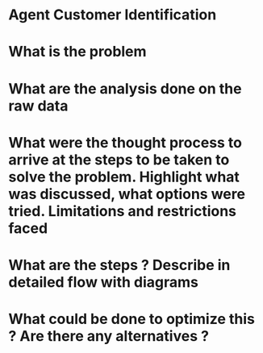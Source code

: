 # Agent Customer Identification


# What is the problem


# What are the analysis done on the raw data


# What were the thought process to arrive at the steps to be taken to solve the problem. Highlight what was discussed, what options were tried. Limitations and restrictions faced


# What are the steps ? Describe in detailed flow with diagrams


# What could be done to optimize this ? Are there any alternatives ?